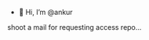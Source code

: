 - 👋 Hi, I’m @ankur

shoot a mail for requesting access repo...

<!---
djankur/djankur is a ✨ special ✨ repository because its `README.md` (this file) appears on your GitHub profile.
You can click the Preview link to take a look at your changes.
--->
